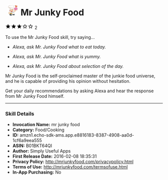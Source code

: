 # &nbsp;<img src="app_icon" alt="Mr Junky Food icon" width="36"> Mr Junky Food
![3 stars](../../../images/ic_star_black_18dp_1x.png)![3 stars](../../../images/ic_star_black_18dp_1x.png)![3 stars](../../../images/ic_star_black_18dp_1x.png)![3 stars](../../../images/ic_star_border_black_18dp_1x.png)![3 stars](../../../images/ic_star_border_black_18dp_1x.png) 2

To use the Mr Junky Food skill, try saying...

* *Alexa, ask Mr. Junky Food what to eat today.*

* *Alexa, ask Mr. Junky Food what is yummy.*

* *Alexa, ask Mr. Junky Food about selection of the day.*

Mr Junky Food is the self-proclaimed master of the junkie food universe, and he is capable of providing his opinion without hesitation. 

Get your daily recommendations by asking Alexa and hear the response from Mr Junky Food himself.

***

### Skill Details

* **Invocation Name:** mr junky food
* **Category:** Food/Cooking
* **ID:** amzn1.echo-sdk-ams.app.e8816183-8387-4908-aa0d-1cf6a9eea555
* **ASIN:** B01BKT64QI
* **Author:** Simply Useful Apps
* **First Release Date:** 2016-02-08 18:35:31
* **Privacy Policy:** http://mrjunkyfood.com/privacypolicy.html
* **Terms of Use:** http://mrjunkyfood.com/termsofuse.html
* **In-App Purchasing:** No
